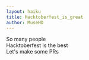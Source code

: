 ```yaml
---
layout: haiku
title: Hacktoberfest_is_great
author: MuseHD
---
```


So many people<br>
Hacktoberfest is the best<br>
Let's make some PRs<br>
